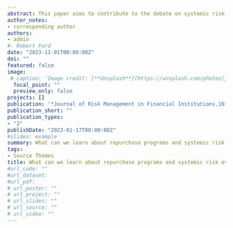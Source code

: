 ```yaml
---
abstract: This paper aims to contribute to the debate on systemic risk by measuring and comparing systemic risk and interconnectedness when banks repurchase shares during financial turmoil. We assess the extent to which buyback programs within banks contribute to systemic risk. We rely on several measures of systemic risk and connectedness in a sample of 112 US banks during a tranquil and unstable period. Our empirical results reveal remarkable increases in systemic risk in repurchasing banks compared to non repurchasing banks. Repurchasing banks contribute relatively the most to systemic risk and are more exposed to it in a time of the European Debt crisis and the Covid_19 period. Banks that repurchased shares strengthened indirect links during systemic events and are potentially riskier. In addition, results classify and rank banks in terms of systemic risk involvement and connectedness and build a valuable contribution about the identification of systematically important banks.
author_notes:
- corresponding author
authors:
- admin
#- Robert Ford
date: "2023-11-01T00:00:00Z"
doi: ""
featured: false
image:
 # caption: 'Image credit: [**Unsplash**](https://unsplash.com/photos/jdD8gXaTZsc)'
  focal_point: ""
  preview_only: false
projects: []
publication: '*Journal of Risk Management in Financial Institutions,16*(1)'
publication_short: ""
publication_types:
- "2"
publishDate: "2023-01-17T00:00:00Z"
#slides: example
summary: What can we learn about repurchase programs and systemic risk evidence from U S banks during financial turmoil
tags:
- Source Themes
title: What can we learn about repurchase programs and systemic risk evidence from U S banks during financial turmoil
#url_code: ""
#url_dataset: 
#url_pdf: 
# url_poster: ""
# url_project: ""
# url_slides: ""
# url_source: ""
# url_video: ""
---
```



